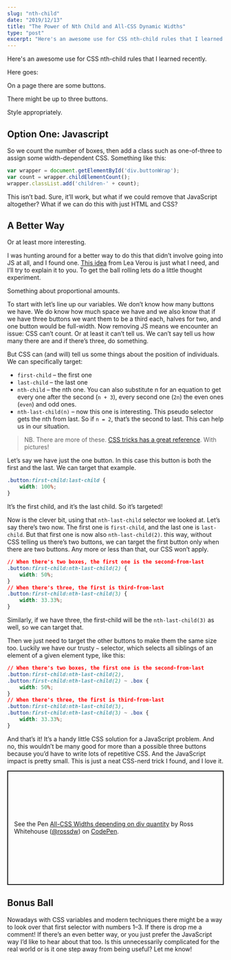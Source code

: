 ```yaml
---
slug: "nth-child"
date: "2019/12/13"
title: "The Power of Nth Child and All-CSS Dynamic Widths"
type: "post"
excerpt: "Here's an awesome use for CSS nth-child rules that I learned recently."
---
```

Here's an awesome use for CSS nth-child rules that I learned recently.

Here goes:

On a page there are some buttons.

There might be up to three buttons.

Style appropriately.

## Option One: Javascript

So we count the number of boxes, then add a class such as one-of-three to assign some width-dependent CSS. Something like this:

```javascript
var wrapper = document.getElementById('div.buttonWrap');
var count = wrapper.childElementCount();
wrapper.classList.add('children-' + count);
```

This isn’t bad. Sure, it’ll work, but what if we could remove that JavaScript altogether? What if we can do this with just HTML and CSS?

## A Better Way

Or at least more interesting.

I was hunting around for a better way to do this that didn’t involve going into JS at all, and I found one. [This idea](https://lea.verou.me/2011/01/styling-children-based-on-their-number-with-css3/) from Lea Verou is just what I need, and I’ll try to explain it to you.
To get the ball rolling lets do a little thought experiment.

Something about proportional amounts.

To start with let’s line up our variables. We don’t know how many buttons we have. We do know how much space we have and we also know that if we have three buttons we want them to be a third each, halves for two, and one button would be full-width. Now removing JS means we encounter an issue: CSS can’t count. Or at least it can’t tell us. We can’t say tell us how many there are and if there’s three, do something.

But CSS can (and will) tell us some things about the position of individuals. We can specifically target:

* `first-child` – the first one
* `last-child` – the last one
* `nth-child` – the nth one. You can also substitute n for an equation to get every one after the second (`n + 3`), every second one (`2n`) the even ones (`even`) and odd ones.
* `nth-last-child(n)` – now this one is interesting. This pseudo selector gets the nth from last. So if `n = 2`, that’s the second to last. This can help us in our situation.

> NB. There are more of these. [CSS tricks has a great reference](https://css-tricks.com/useful-nth-child-recipies/). With pictures!

Let’s say we have just the one button. In this case this button is both the first and the last. We can target that example.

```css
.button:first-child:last-child {
    width: 100%;
}
```

It’s the first child, and it’s the last child. So it’s targeted!

Now is the clever bit, using that `nth-last-child` selector we looked at. Let’s say there’s two now. The first one is `first-child`, and the last one is `last-child`. But that first one is now also `nth-last-child(2)`. this way, without CSS telling us there’s two buttons, we can target the first button only when there are two buttons. Any more or less than that, our CSS won’t apply.

```css
// When there's two boxes, the first one is the second-from-last
.button:first-child:nth-last-child(2) {
    width: 50%;
}
// When there's three, the first is third-from-last
.button:first-child:nth-last-child(3) {
    width: 33.33%;
}
```

Similarly, if we have three, the first-child will be the `nth-last-child(3)` as well, so we can target that.

Then we just need to target the other buttons to make them the same size too. Luckily we have our trusty `~` selector, which selects all siblings of an element of a given element type, like this:

```css
// When there's two boxes, the first one is the second-from-last
.button:first-child:nth-last-child(2),
.button:first-child:nth-last-child(2) ~ .box {
    width: 50%;
}
// When there's three, the first is third-from-last
.button:first-child:nth-last-child(3),
.button:first-child:nth-last-child(3) ~ .box {
    width: 33.33%;
}
```

And that’s it! It’s a handy little CSS solution for a JavaScript problem. And no, this wouldn’t be many good for more than a possible three buttons because you’d have to write lots of repetitive CSS. And the JavaScript impact is pretty small. This is just a neat CSS-nerd trick I found, and I love it.

<div>
  <p class="codepen" data-height="265" data-theme-id="dark" data-default-tab="result" data-user="rossdw" data-slug-hash="ppvwzN" style="height: 265px; box-sizing: border-box; display: flex; align-items: center; justify-content: center; border: 2px solid; margin: 1em 0; padding: 1em;" data-pen-title="All-CSS Widths depending on div quantity">
    <span>See the Pen <a href="https://codepen.io/rossdw/pen/ppvwzN">
    All-CSS Widths depending on div quantity</a> by Ross Whitehouse (<a href="https://codepen.io/rossdw">@rossdw</a>)
    on <a href="https://codepen.io">CodePen</a>.</span>
  </p>
  <script async src="https://static.codepen.io/assets/embed/ei.js"></script>
</div>

## Bonus Ball
Nowadays with CSS variables and modern techniques there might be a way to look over that first selector with numbers 1–3. If there is drop me a comment! If there’s an even better way, or you just prefer the JavaScript way I’d like to hear about that too. Is this unnecessarily complicated for the real world or is it one step away from being useful? Let me know!